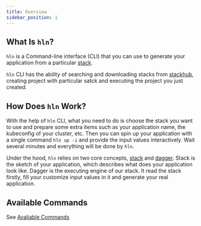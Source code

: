 ```yaml
---
title: Overview
sidebar_position: 1
---
```


## What Is `hln`?

`hln` is a Command-line interface (CLI) that you can use to generate your application from a particular [stack](https://heighliner.cloud/docs/core_features/stacks/overview).

`hln` CLI has the ability of searching and downloading stacks from [stackhub](../../01-overview/arch.md#heighliner-stackhub), creating project with particular satck and executing the project you just created.

## How Does `hln` Work?

With the help of `hln` CLI, what you need to do is choose the stack you want to use and prepare some extra items such as your application name, the kubeconfig of your cluster, etc. Then you can spin up your application with a single command `hln up -i` and provide the input values interactively. Wait several minutes and everything will be done by `hln`. 

Under the hood, `hln` relies on two core concepts, [stack](https://heighliner.cloud/docs/core_features/stacks/overview) and [dagger](https://dagger.io/). Stack is the sketch of your application, which describes what does your application look like. Dagger is the executing engine of our stack. It read the stack firstly, fill your customize input values in it and generate your real application.

## Available Commands

See [Avaliable Commands](commands/hln.md)

